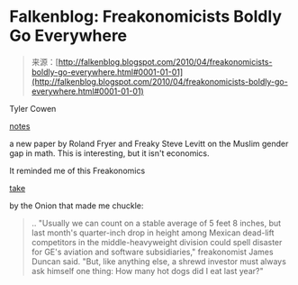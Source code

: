 <!--yml
category: 未分类
date: 2024-05-12 21:36:15
-->

# Falkenblog: Freakonomicists Boldly Go Everywhere

> 来源：[http://falkenblog.blogspot.com/2010/04/freakonomicists-boldly-go-everywhere.html#0001-01-01](http://falkenblog.blogspot.com/2010/04/freakonomicists-boldly-go-everywhere.html#0001-01-01)

Tyler Cowen

[notes](http://www.marginalrevolution.com/marginalrevolution/2010/04/the-gender-gap-in-math-is-weak-in-muslim-countries.html)

a new paper by Roland Fryer and Freaky Steve Levitt on the Muslim gender gap in math. This is interesting, but it isn't economics.

It reminded me of this Freakonomics

[take](http://www.theonion.com/articles/freakonomist-keeps-close-eye-on-ge-stock-versus-he,17202/)

by the Onion that made me chuckle:

> .. "Usually we can count on a stable average of 5 feet 8 inches, but last month's quarter-inch drop in height among Mexican dead-lift competitors in the middle-heavyweight division could spell disaster for GE's aviation and software subsidiaries," freakonomist James Duncan said. "But, like anything else, a shrewd investor must always ask himself one thing: How many hot dogs did I eat last year?"